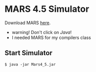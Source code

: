 # MARS 4.5 Simulator

Download MARS [here](https://dpetersanderson.github.io/download.html).

- warning! Don't click on _Java_!
- I needed MARS for my compilers class

## Start Simulator

`$ java -jar Mars4_5.jar`

